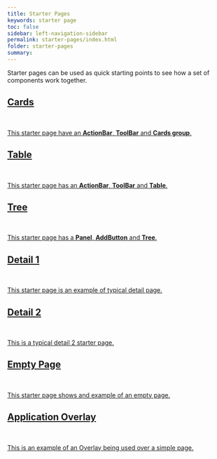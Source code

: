 ```yaml
---
title: Starter Pages
keywords: starter page
toc: false
sidebar: left-navigation-sidebar
permalink: starter-pages/index.html
folder: starter-pages
summary:
---
```


Starter pages can be used as quick starting points to see how a set of components work together.

<div class="fd-tile-grid fd-tile-grid--2col docs-tiles">
    <a class="fd-tile" role="button" href="cards-starter-page.html" target="_blank">
        <div class="fd-tile__content">
             <h2 class="fd-tile__header">
                 Cards
             </h2>
             <br/>
             <p class="fd-tile__description">
                 This starter page have an <strong>ActionBar</strong>, <strong>ToolBar</strong> and <strong>Cards group</strong>.
             </p>
        </div>
    </a>
    <a class="fd-tile" role="button" href="table-starter-page.html" target="_blank">
        <div class="fd-tile__content">
             <h2 class="fd-tile__header">
                 Table
             </h2>
             <br/>
             <p class="fd-tile__description">
                 This starter page has an <strong>ActionBar</strong>, <strong>ToolBar</strong> and <strong>Table</strong>.
             </p>
         </div>
    </a>
    <a class="fd-tile" role="button" href="tree-starter-page.html" target="_blank">
        <div class="fd-tile__content">
             <h2 class="fd-tile__header">
                 Tree
             </h2>
             <br/>
             <p class="fd-tile__description">
                 This starter page has a <strong>Panel</strong>, <strong>AddButton</strong> and <strong>Tree</strong>.
             </p>
        </div>
    </a>
    <a class="fd-tile" role="button" href="detail-1-starter-page.html" target="_blank">
        <div class="fd-tile__content">
             <h2 class="fd-tile__header">
                 Detail 1
             </h2>
             <br/>
             <p class="fd-tile__description">
                 This starter page is an example of typical detail page.
             </p>
        </div>
    </a>
    <a class="fd-tile" role="button" href="detail-2-starter-page.html" target="_blank">
        <div class="fd-tile__content">
             <h2 class="fd-tile__header">
                 Detail 2
             </h2>
             <br/>
             <p class="fd-tile__description">
                 This is a typical detail 2 starter page.
             </p>
        </div>
    </a>
    <a class="fd-tile" role="button" href="empty-starter-page.html" target="_blank">
        <div class="fd-tile__content">
             <h2 class="fd-tile__header">
                 Empty Page
             </h2>
             <br/>
             <p class="fd-tile__description">
                 This starter page shows and example of an empty page.
             </p>
        </div>
    </a>
    <a class="fd-tile" role="button" href="overlay-starter-page.html" target="_blank">
        <div class="fd-tile__content">
             <h2 class="fd-tile__header">
                 Application Overlay
             </h2>
             <br/>
             <p class="fd-tile__description">
                 This is an example of an Overlay being used over a simple page.
             </p>
        </div>
    </a>
</div>
